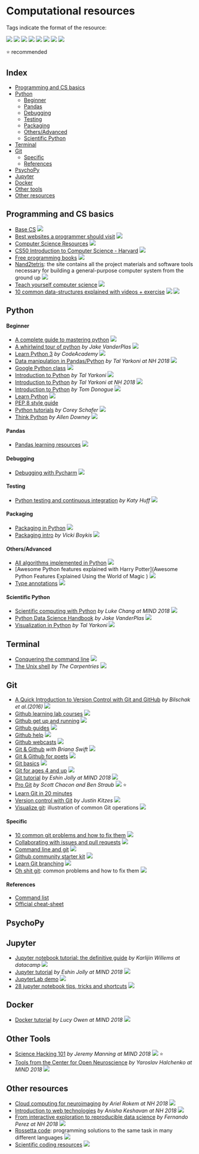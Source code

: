 # Computational resources


Tags indicate the format of the resource:

![](https://img.shields.io/badge/-blog-orange.svg)
![](https://img.shields.io/badge/-book-violet.svg)
![](https://img.shields.io/badge/-course-grey.svg)
![](https://img.shields.io/badge/-list-brown.svg)
![](https://img.shields.io/badge/-paper-yellow.svg)
![](https://img.shields.io/badge/-tutorial-blue.svg)
![](https://img.shields.io/badge/-tools-red.svg)
![](https://img.shields.io/badge/-video-green.svg)

:star: recommended

## Index

* [Programming and CS basics](#programming-and-cs-basics)
* [Python](#python)
  * [Beginner](#beginner)
  * [Pandas](#pandas)
  * [Debugging](#debugging)
  * [Testing](#testing)
  * [Packaging](#packaging)
  * [Others/Advanced](#others/advanced)
  * [Scientific Python](#scientific-python)
* [Terminal](#terminal)
* [Git](#git)
  * [Specific](#specific)
  * [References](#references)
* [PsychoPy](#psychopy)
* [Jupyter](#jupyter)
* [Docker](#docker)
* [Other tools](#other-tools)
* [Other resources](#other-resources)


## Programming and CS basics
- [Base CS](https://medium.com/basecs) ![](https://img.shields.io/badge/-blog-orange.svg)
- [Best websites a programmer should visit](https://github.com/sdmg15/Best-websites-a-programmer-should-visit#coding-style) ![](https://img.shields.io/badge/-list-brown.svg)
- [Computer Science Resources](https://docs.google.com/spreadsheets/d/1BD8BJJUNaX63m2QmySWMGDp71nx4W4MyyiIBlfMoN3Q/htmlview?sle=true#) ![](https://img.shields.io/badge/-list-brown.svg)
- [CS50 Introduction to Computer Science - Harvard](https://courses.edx.org/courses/course-v1:HarvardX+CS50+X/course/) ![](https://img.shields.io/badge/-course-grey.svg)
- [Free programming books](https://github.com/EbookFoundation/free-programming-books/blob/master/free-programming-books.md#c-1) ![](https://img.shields.io/badge/-list-brown.svg)
- [Nand2tetris](https://www.nand2tetris.org/course): the site contains all the project materials and software tools necessary for building a general-purpose computer system from the ground up ![](https://img.shields.io/badge/-tutorial-blue.svg)
- [Teach yourself computer science](https://teachyourselfcs.com/) ![](https://img.shields.io/badge/-list-brown.svg)
- [10 common data-structures explained with videos + exercise](https://medium.freecodecamp.org/10-common-data-structures-explained-with-videos-exercises-aaff6c06fb2b) ![](https://img.shields.io/badge/-tutorial-blue.svg) ![](https://img.shields.io/badge/-video-green.svg)


## Python

#### Beginner
- [A complete guide to mastering python](https://data-flair.training/blogs/python-tutorials-home/) ![](https://img.shields.io/badge/-tutorial-blue.svg)
- [A whirlwind tour of python](https://jakevdp.github.io/WhirlwindTourOfPython/) _by Jake VanderPlas_ ![](https://img.shields.io/badge/-book-violet.svg)
- [Learn Python 3](https://www.codecademy.com/learn/learn-python-3) _by CodeAcademy_ ![](https://img.shields.io/badge/-course-grey.svg)
- [Data manipulation in Pandas/Python](https://www.youtube.com/watch?v=1VY8ww9ZuzY) _by Tal Yarkoni at NH 2018_ ![](https://img.shields.io/badge/-video-green.svg)
- [Google Python class](https://developers.google.com/edu/python/) ![](https://img.shields.io/badge/-tutorial-blue.svg)
- [Introduction to Python](https://github.com/neurohackademy/introduction-to-python/blob/master/introduction-to-python.ipynb) _by Tal Yarkoni_ ![](https://img.shields.io/badge/-tutorial-blue.svg)
- [Introduction to Python](https://www.youtube.com/watch?v=XkUrvhcSE3w&feature=youtu.be) _by Tal Yarkoni  at NH 2018_ ![](https://img.shields.io/badge/-video-green.svg)
- [Introduction to Python](https://cogs18.github.io/intro/) _by Tom Donogue_ ![](https://img.shields.io/badge/-tutorial-blue.svg)
- [Learn Python](https://www.learnpython.org/) ![](https://img.shields.io/badge/-tutorial-blue.svg)
- [PEP 8 style guide](https://www.python.org/dev/peps/pep-0008/)
- [Python tutorials](https://www.youtube.com/playlist?list=PL-osiE80TeTt2d9bfVyTiXJA-UTHn6WwU) _by Corey Schafer_ ![](https://img.shields.io/badge/-video-green.svg)
- [Think Python](https://github.com/AllenDowney/ThinkPython2) _by Allen Downey_ ![](https://img.shields.io/badge/-book-violet.svg)

#### Pandas
- [Pandas learning resources](http://pandas.pydata.org/pandas-docs/stable/tutorials.html) ![](https://img.shields.io/badge/-list-brown.svg)

#### Debugging
- [Debugging with Pycharm](https://www.jetbrains.com/help/pycharm/part-1-debugging-python-code.html) ![](https://img.shields.io/badge/-tutorial-blue.svg)

#### Testing
- [Python testing and continuous integration](http://katyhuff.github.io/python-testing/) _by Katy Huff_ ![](https://img.shields.io/badge/-tutorial-blue.svg)

#### Packaging
- [Packaging in Python](https://nsls-ii.github.io/scientific-python-cookiecutter/index.html) ![](https://img.shields.io/badge/-tutorial-blue.svg)
- [Packaging intro](http://veekaybee.github.io/2017/09/26/python-packaging/#intro) _by Vicki Boykis_ ![](https://img.shields.io/badge/-tutorial-blue.svg)

#### Others/Advanced
- [All algorithms implemented in Python](https://github.com/TheAlgorithms/Python) ![](https://img.shields.io/badge/-tutorial-blue.svg)
- [Awesome Python features explained with Harry Potter](Awesome Python Features Explained Using the World of Magic
) ![](https://img.shields.io/badge/-tutorial-blue.svg)
- [Type annotations](https://dev.to/dstarner/using-pythons-type-annotations-4cfe) ![](https://img.shields.io/badge/-tutorial-blue.svg)

#### Scientific Python
- [Scientific computing with Python](https://www.youtube.com/watch?v=RhNfnQlnCEo&index=18&t=0s&list=PLEE6ggCEJ0H0KOlMKx_PUVB_16VoCfGj9) _by Luke Chang at MIND 2018_ ![](https://img.shields.io/badge/-video-green.svg)
- [Python Data Science Handbook](https://jakevdp.github.io/PythonDataScienceHandbook/) _by Jake VanderPlas_ ![](https://img.shields.io/badge/-book-violet.svg)
- [Visualization in Python](https://github.com/neurohackademy/visualization-in-python/blob/master/visualization-in-python.ipynb) _by Tal Yarkoni_ ![](https://img.shields.io/badge/-tutorial-blue.svg)


## Terminal
- [Conquering the command line](http://conqueringthecommandline.com/book/frontmatter) ![](https://img.shields.io/badge/-book-violet.svg)
- [The Unix shell](http://swcarpentry.github.io/shell-novice/) _by The Carpentries_ ![](https://img.shields.io/badge/-tutorial-blue.svg)

## Git
- [A Quick Introduction to Version Control with
Git and GitHub](https://journals.plos.org/ploscompbiol/article?id=10.1371/journal.pcbi.1004668) _by Bilschak et al.(2016)_ ![](https://img.shields.io/badge/-paper-yellow.svg)
- [Github learning lab courses](https://lab.github.com/courses) ![](https://img.shields.io/badge/-tutorial-blue.svg)
- [Github get up and running](https://www.youtube.com/playlist?list=PLg7s6cbtAD15G8lNyoaYDuKZSKyJrgwB-) ![](https://img.shields.io/badge/-video-green.svg)
- [Github guides](https://guides.github.com/) ![](https://img.shields.io/badge/-tutorial-blue.svg)
- [Github help](https://help.github.com/categories/bootcamp/) ![](https://img.shields.io/badge/-tutorial-blue.svg)
- [Github webcasts](https://www.youtube.com/playlist?list=PLg7s6cbtAD17uAwaZwiykDci_q3te3CTY) ![](https://img.shields.io/badge/-video-green.svg)
- [Git & Github](https://www.youtube.com/playlist?list=PLg7s6cbtAD17Gw5u8644bgKhgRLiJXdX4) _with Briana Swift_ ![](https://img.shields.io/badge/-video-green.svg)
- [Git & Github for poets](https://www.youtube.com/playlist?list=PLRqwX-V7Uu6ZF9C0YMKuns9sLDzK6zoiV) ![](https://img.shields.io/badge/-video-green.svg)
- [Git basics](https://www.youtube.com/playlist?list=PLg7s6cbtAD165JTRsXh8ofwRw0PqUnkVH) ![](https://img.shields.io/badge/-video-green.svg)
- [Git for ages 4 and up](https://www.youtube.com/watch?v=1ffBJ4sVUb4) ![](https://img.shields.io/badge/-video-green.svg)
- [Git tutorial](https://www.youtube.com/watch?v=0DGCnBZBoc0&index=2&t=5s&list=PLEE6ggCEJ0H0KOlMKx_PUVB_16VoCfGj9) _by Eshin Jolly at MIND 2018_ ![](https://img.shields.io/badge/-video-green.svg)
- [Pro Git](https://git-scm.com/book/en/v2) _by Scott Chacon and Ben Straub_ ![](https://img.shields.io/badge/-book-violet.svg)   :star:
- [Learn Git in 20 minutes](https://www.youtube.com/watch?v=IHaTbJPdB-s)
- [Version control with Git](http://datasci.kitzes.com/lessons/git/)  _by Justin Kitzes_ ![](https://img.shields.io/badge/-tutorial-blue.svg)
- [Visualize git](https://github.com/git-school/visualizing-git): illustration of common Git operations ![](https://img.shields.io/badge/-tutorial-blue.svg)


#### Specific
- [10 common git problems and how to fix them](https://dev.to/citizen428/10-common-git-problems-and-how-to-fix-them-234o) ![](https://img.shields.io/badge/-tutorial-blue.svg)
- [Collaborating with issues and pull requests](https://help.github.com/categories/collaborating-with-issues-and-pull-requests/) ![](https://img.shields.io/badge/-tutorial-blue.svg)
- [Command line and git](https://hub.github.com/) ![](https://img.shields.io/badge/-tutorial-blue.svg)
- [Github community starter kit](https://lab.github.com/githubtraining/community-starter-kit) ![](https://img.shields.io/badge/-tutorial-blue.svg)
- [Learn Git branching](https://learngitbranching.js.org/) ![](https://img.shields.io/badge/-tutorial-blue.svg)
- [Oh shit git](https://ohshitgit.com/): common problems and how to fix them ![](https://img.shields.io/badge/-tutorial-blue.svg)


#### References
- [Command list](https://git-scm.com/docs)
- [Official cheat-sheet](https://services.github.com/on-demand/downloads/github-git-cheat-sheet.pdf)

## PsychoPy

## Jupyter
- [Jupyter notebook tutorial: the definitive guide](https://www.datacamp.com/community/tutorials/tutorial-jupyter-notebook) _by Karlijin Willems at datacamp_ ![](https://img.shields.io/badge/-tutorial-blue.svg)
- [Jupyter tutorial](https://www.youtube.com/watch?v=CSkTJRNBTME&index=3&t=4s&list=PLEE6ggCEJ0H0KOlMKx_PUVB_16VoCfGj9) _by Eshin Jolly at MIND 2018_ ![](https://img.shields.io/badge/-video-green.svg)
- [JupyterLab demo](https://github.com/jupyterlab/jupyterlab-demo) ![](https://img.shields.io/badge/-tutorial-blue.svg)
- [28 jupyter notebook tips, tricks and shortcuts](https://www.dataquest.io/blog/jupyter-notebook-tips-tricks-shortcuts/) ![](https://img.shields.io/badge/-tutorial-blue.svg)


## Docker
- [Docker tutorial](https://www.youtube.com/watch?v=hUvYdXo5MfU&index=17&t=0s&list=PLEE6ggCEJ0H0KOlMKx_PUVB_16VoCfGj9) _by Lucy Owen at MIND 2018_ ![](https://img.shields.io/badge/-video-green.svg)


## Other Tools
- [Science Hacking 101](https://www.youtube.com/watch?v=Gin8_AITmS0) _by Jeremy Manning at MIND 2018_  ![](https://img.shields.io/badge/-video-green.svg)  :star:
- [Tools from the Center for Open Neuroscience](https://www.youtube.com/watch?v=RBaJn2Xtqzg&index=8&t=2278s&list=PLEE6ggCEJ0H0KOlMKx_PUVB_16VoCfGj9) _by Yaroslav Halchenko at MIND 2018_ ![](https://img.shields.io/badge/-video-green.svg)

## Other resources
- [Cloud computing for neuroimaging](https://www.youtube.com/watch?v=TjfZmiqBDwc) _by Ariel Rokem at NH 2018_ ![](https://img.shields.io/badge/-video-green.svg)
- [Introduction to web technologies](https://www.youtube.com/watch?v=zPuld-D8Yfk) _by Anisha Keshavan at NH 2018_ ![](https://img.shields.io/badge/-video-green.svg)
- [From interactive exploration to reproducible data science](https://www.youtube.com/watch?v=zC-3sdPtb0w&feature=youtu.be) _by Fernando Perez at NH 2018_ ![](https://img.shields.io/badge/-video-green.svg)
- [Rossetta code](http://www.rosettacode.org/wiki/Rosetta_Code): programming solutions to the same task in many different  languages ![](https://img.shields.io/badge/-tutorial-blue.svg)
- [Scientific coding resources](https://docs.google.com/document/d/1Wt6sZUavq4oQf4t3tpQARcajf-6i4TtHlx_lw-WJD1U/edit#) ![](https://img.shields.io/badge/-list-brown.svg)
